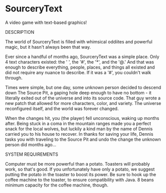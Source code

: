 # SourceryText
A video game with text-based graphics!

DESCRIPTION

The world of SourceryText is filled with whimsical oddiites and powerful magic, but it hasn't always been that way.

Ever since a handful of months ago, SourceryText was a simple place. Only 4 text characters existed: the ' ', the '#', the '*', and the '@.' And that was enough to describe everything, people, places, and things all existed and did not require any nuance to describe. If it was a '#', you couldn't walk through.

Times were simple, but one day, some unknown person decided to descend down The Source Pit, a gaping hole deep enough to have no bottom - it literally exited out of the universe and into its source code. That guy wrote a new patch that allowed for more characters, color, and variety. The universe reconfigured itself, and the world was forever changed.

When the changes hit, you (the player) fell unconscious, waking up months after. Being stuck in a coma in the mountain ranges made you a perfect snack for the local wolves, but luckily a kind man by the name of Dennis carried you to his house to recover. In thanks for saving your life, Dennis tasks you with traveling to the Source Pit and undo the change the unknown person did months ago...

SYSTEM REQUIREMENTS

Computer must be more powerful than a potato. Toasters will probably work, so that's good. If you unfortunately have only a potato, we suggest putting the potato in the toaster to boost its power.
Be sure to hook up the coffee machine to the toaster, to ensure compatibility with Java. 8 beans minimum capacity for the coffee machine, though.
